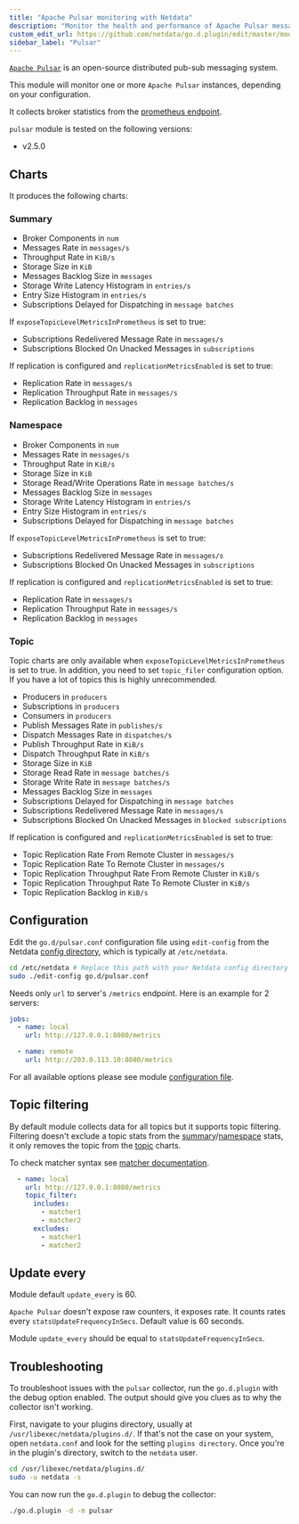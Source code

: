 ```yaml
---
title: "Apache Pulsar monitoring with Netdata"
description: "Monitor the health and performance of Apache Pulsar messaging systems with zero configuration, per-second metric granularity, and interactive visualizations."
custom_edit_url: https://github.com/netdata/go.d.plugin/edit/master/modules/pulsar/README.md
sidebar_label: "Pulsar"
---
```




[`Apache Pulsar`](http://pulsar.apache.org/) is an open-source distributed pub-sub messaging system.

This module will monitor one or more `Apache Pulsar` instances, depending on your configuration.

It collects broker statistics from
the [prometheus endpoint](https://pulsar.apache.org/docs/en/deploy-monitoring/#broker-stats).

`pulsar` module is tested on the following versions:

- v2.5.0

## Charts

It produces the following charts:

### Summary

- Broker Components in `num`
- Messages Rate in `messages/s`
- Throughput Rate in `KiB/s`
- Storage Size in `KiB`
- Messages Backlog Size in `messages`
- Storage Write Latency Histogram in `entries/s`
- Entry Size Histogram in `entries/s`
- Subscriptions Delayed for Dispatching in `message batches`

If `exposeTopicLevelMetricsInPrometheus` is set to true:

- Subscriptions Redelivered Message Rate in `messages/s`
- Subscriptions Blocked On Unacked Messages in `subscriptions`

If replication is configured and `replicationMetricsEnabled` is set to true:

- Replication Rate in `messages/s`
- Replication Throughput Rate in `messages/s`
- Replication Backlog in `messages`

### Namespace

- Broker Components in `num`
- Messages Rate in `messages/s`
- Throughput Rate in `KiB/s`
- Storage Size in `KiB`
- Storage Read/Write Operations Rate in `message batches/s`
- Messages Backlog Size in `messages`
- Storage Write Latency Histogram in `entries/s`
- Entry Size Histogram in `entries/s`
- Subscriptions Delayed for Dispatching in `message batches`

If `exposeTopicLevelMetricsInPrometheus` is set to true:

- Subscriptions Redelivered Message Rate in `messages/s`
- Subscriptions Blocked On Unacked Messages in `subscriptions`

If replication is configured and `replicationMetricsEnabled` is set to true:

- Replication Rate in `messages/s`
- Replication Throughput Rate in `messages/s`
- Replication Backlog in `messages`

### Topic

Topic charts are only available when `exposeTopicLevelMetricsInPrometheus` is set to true. In addition, you need to
set `topic_filer` configuration option. If you have a lot of topics this is highly unrecommended.

- Producers in `producers`
- Subscriptions in `producers`
- Consumers in `producers`
- Publish Messages Rate in `publishes/s`
- Dispatch Messages Rate in `dispatches/s`
- Publish Throughput Rate in `KiB/s`
- Dispatch Throughput Rate in `KiB/s`
- Storage Size in `KiB`
- Storage Read Rate in `message batches/s`
- Storage Write Rate in `message batches/s`
- Messages Backlog Size in `messages`
- Subscriptions Delayed for Dispatching in `message batches`
- Subscriptions Redelivered Message Rate in `messages/s`
- Subscriptions Blocked On Unacked Messages in `blocked subscriptions`

If replication is configured and `replicationMetricsEnabled` is set to true:

- Topic Replication Rate From Remote Cluster in `messages/s`
- Topic Replication Rate To Remote Cluster in `messages/s`
- Topic Replication Throughput Rate From Remote Cluster in `KiB/s`
- Topic Replication Throughput Rate To Remote Cluster in `KiB/s`
- Topic Replication Backlog in `KiB/s`

## Configuration

Edit the `go.d/pulsar.conf` configuration file using `edit-config` from the
Netdata [config directory](/docs/configure/nodes), which is typically at `/etc/netdata`.

```bash
cd /etc/netdata # Replace this path with your Netdata config directory
sudo ./edit-config go.d/pulsar.conf
```

Needs only `url` to server's `/metrics` endpoint. Here is an example for 2 servers:

```yaml
jobs:
  - name: local
    url: http://127.0.0.1:8080/metrics

  - name: remote
    url: http://203.0.113.10:8080/metrics
```

For all available options please see
module [configuration file](https://github.com/netdata/go.d.plugin/blob/master/config/go.d/pulsar.conf).

## Topic filtering

By default module collects data for all topics but it supports topic filtering. Filtering doesn't exclude a topic stats
from the [summary](#summary)/[namespace](#namespace) stats, it only removes the topic from the [topic](#topic) charts.

To check matcher syntax
see [matcher documentation](https://github.com/netdata/go.d.plugin/blob/master/pkg/matcher/README.md).

```yaml
  - name: local
    url: http://127.0.0.1:8080/metrics
    topic_filter:
      includes:
        - matcher1
        - matcher2
      excludes:
        - matcher1
        - matcher2
```

## Update every

Module default `update_every` is 60.

`Apache Pulsar` doesn't expose raw counters, it exposes rate. It counts rates every `statsUpdateFrequencyInSecs`. Default
value is 60 seconds.

Module `update_every` should be equal to `statsUpdateFrequencyInSecs`.

## Troubleshooting

To troubleshoot issues with the `pulsar` collector, run the `go.d.plugin` with the debug option enabled. The output
should give you clues as to why the collector isn't working.

First, navigate to your plugins directory, usually at `/usr/libexec/netdata/plugins.d/`. If that's not the case on your
system, open `netdata.conf` and look for the setting `plugins directory`. Once you're in the plugin's directory, switch
to the `netdata` user.

```bash
cd /usr/libexec/netdata/plugins.d/
sudo -u netdata -s
```

You can now run the `go.d.plugin` to debug the collector:

```bash
./go.d.plugin -d -m pulsar
```
